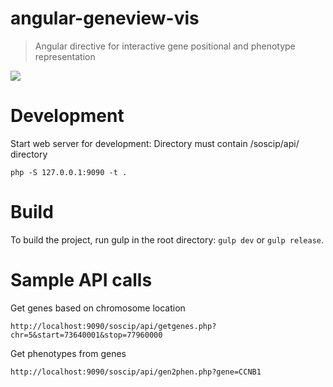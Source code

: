 
# angular-geneview-vis 
> Angular directive for interactive gene positional and phenotype representation

![](http://i.imgur.com/EJ5xjwS.png)

# Development

Start web server for development:
Directory must contain /soscip/api/ directory

```
php -S 127.0.0.1:9090 -t .
```

# Build

To build the project, run gulp in the root directory: `gulp dev` or `gulp release`. 

# Sample API calls

Get genes based on chromosome location

`http://localhost:9090/soscip/api/getgenes.php?chr=5&start=73640001&stop=77960000`

Get phenotypes from genes

`http://localhost:9090/soscip/api/gen2phen.php?gene=CCNB1`
